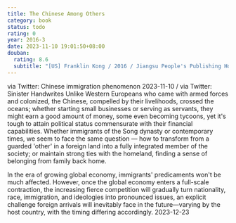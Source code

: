 ```yaml
---
title: The Chinese Among Others
category: book
status: todo
rating: 0
year: 2016-3
date: 2023-11-10 19:01:50+08:00
douban:
  rating: 8.6
  subtitle: "[US] Franklin Kong / 2016 / Jiangsu People's Publishing House"
---
```


via Twitter: Chinese immigration phenomenon 2023-11-10 / via Twitter: Sinister Handwrites Unlike Western Europeans who came with armed forces and colonized, the Chinese, compelled by their livelihoods, crossed the oceans; whether starting small businesses or serving as servants, they might earn a good amount of money, some even becoming tycoons, yet it's tough to attain political status commensurate with their financial capabilities. Whether immigrants of the Song dynasty or contemporary times, we seem to face the same question — how to transform from a guarded 'other' in a foreign land into a fully integrated member of the society; or maintain strong ties with the homeland, finding a sense of belonging from family back home.

In the era of growing global economy, immigrants' predicaments won't be much affected. However, once the global economy enters a full-scale contraction, the increasing fierce competition will gradually turn nationality, race, immigration, and ideologies into pronounced issues, an explicit challenge foreign arrivals will inevitably face in the future—varying by the host country, with the timing differing accordingly. 2023-12-23
